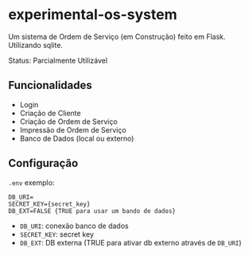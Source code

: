 #  experimental-os-system
Um sistema de Ordem de Serviço (em Construção) feito em Flask. Utilizando sqlite.

Status: Parcialmente Utilizável

## Funcionalidades
- Login
- Criação de Cliente
- Criação de Ordem de Serviço
- Impressão de Ordem de Serviço
- Banco de Dados (local ou externo)

## Configuração

`.env` exemplo:
```
DB_URI= 
SECRET_KEY={secret_key}
DB_EXT=FALSE {TRUE para usar um bando de dados}
```
- `DB_URI`: conexão banco de dados
- `SECRET_KEY`: secret key
- `DB_EXT`: DB externa (TRUE para ativar db externo através de `DB_URI`)